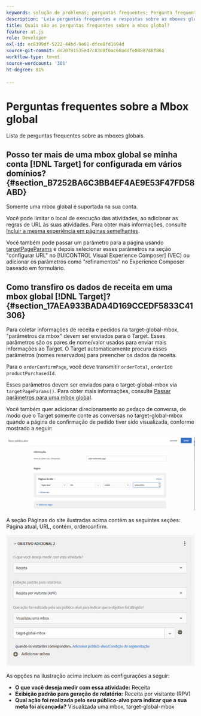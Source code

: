 ```yaml
---
keywords: solução de problemas; perguntas frequentes; Pergunta frequente; Perguntas frequentes; global; mbox global
description: 'Leia perguntas frequentes e respostas sobre as mboxes globais do Adobe<a0/. [!DNL Target] '
title: Quais são as perguntas frequentes sobre a mbox global?
feature: at.js
role: Developer
exl-id: ec8399df-5222-44bd-9e61-dfce8fd1694d
source-git-commit: dd20791535e47c83d0f0ac60addfe0888748f86a
workflow-type: tm+mt
source-wordcount: '301'
ht-degree: 81%

---
```


# Perguntas frequentes sobre a Mbox global

Lista de perguntas frequentes sobre as mboxes globais.

## Posso ter mais de uma mbox global se minha conta [!DNL Target] for configurada em vários domínios? {#section_B7252BA6C3BB4EF4AE9E53F47FD58ABD}

Somente uma mbox global é suportada na sua conta.

Você pode limitar o local de execução das atividades, ao adicionar as regras de URL às suas atividades. Para obter mais informações, consulte [Incluir a mesma experiência em páginas semelhantes](/help/c-experiences/c-visual-experience-composer/temtest.md#task_2539D51A18044F82B0D9895636546781).

Você também pode passar um parâmetro para a página usando [targetPageParams](/help/c-implementing-target/c-implementing-target-for-client-side-web/targetpageparams.md) e depois selecionar esses parâmetros na seção &quot;configurar URL&quot; no [!UICONTROL Visual Experience Composer] (VEC) ou adicionar os parâmetros como &quot;refinamentos&quot; no Experience Composer baseado em formulário.

## Como transfiro os dados de receita em uma mbox global [!DNL Target]? {#section_17AEA933BADA4D169CCEDF5833C41306}

Para coletar informações de receita e pedidos na target-global-mbox, &quot;parâmetros da mbox&quot; devem ser enviados para o Target. Esses parâmetros são os pares de nome/valor usados para enviar mais informações ao Target. O Target automaticamente procura esses parâmetros (nomes reservados) para preencher os dados da receita.

Para o `orderConfirmPage`, você deve transmitir `orderTotal`, `orderId`e `productPurchasedId`.

Esses parâmetros devem ser enviados para o target-global-mbox via `targetPageParams()`. Para obter mais informações, consulte [Passar parâmetros para uma mbox global](/help/c-implementing-target/c-implementing-target-for-client-side-web/t-mbox-download/c-understanding-global-mbox/pass-parameters-to-global-mbox.md#concept_33362A04146C4E3C8E7089B65F38B5E5).

Você também quer adicionar direcionamento ao pedaço de conversa, de modo que o Target somente conte as conversas no target-global-mbox quando a página de confirmação de pedido tiver sido visualizada, conforme mostrado a seguir:

![](assets/revenue1.png)

A seção Páginas do site ilustradas acima contém as seguintes seções: Página atual, URL, contém, orderconfirm.

![](assets/revenue2.png)

As opções na ilustração acima incluem as configurações a seguir:

* **O que você deseja medir com essa atividade:** Receita
* **Exibição padrão para geração de relatório:** Receita por visitante (RPV)
* **Qual ação foi realizada pelo seu público-alvo para indicar que a sua meta foi alcançada?** Visualizada uma mbox, target-global-mbox
